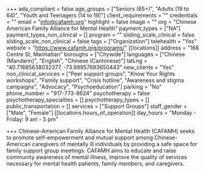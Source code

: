 +++
ada_compliant = false
age_groups = ["Seniors (65+)", "Adults (19 to 64)", "Youth and Teenagers (14 to 19)"]
client_requirements = ""
credentials = ""
email = "info@cafamh.org"
highlight = false
image = ""
org = "Chinese American Family Alliance for Mental Health"
payment_types = ["NA"]
payment_types_non_clinical = []
program = ""
sliding_scale_clinical = false
sliding_scale_non_clinical = false
tags = ["Organization"]
telehealth = "Yes"
website = "https://www.cafamh.org/programs/"
[[locations]]
address = "168 Centre St, Manhattan"
boroughs = ["Citywide"]
languages = ["Chinese (Mandarin)", "English", "Chinese (Cantonese)"]
latLng = "40.71885638032377, -73.99957693650443"
new_clients = "Yes"
non_clinical_services = ["Peer support groups", "Know Your Rights workshops", "Family support", "Crisis hotline", "Awareness and stigma campaigns", "Advocacy", "Psychoeducation"]
parking = "No"
phone_number = "917-773-8624"
psychotherapy = false
psychotherapy_specialties = []
psychotherapy_types = []
public_transportation = []
services = ["Support Groups"]
staff_gender = ["Male", "Female"]
[[locations.hours_of_operation]]
day_hours = "Monday - Friday: 9 am - 5 pm"

+++
Chinese-American Family Alliance for Mental Health (CAFAMH) seeks to promote self-empowerment and mutual support among Chinese-American caregivers of mentally ill individuals by providing a safe space for family support group meetings. CAFAMH aims to educate and raise community awareness of mental illness, improve the quality of services necessary for mental health patients, family members, and caregivers.